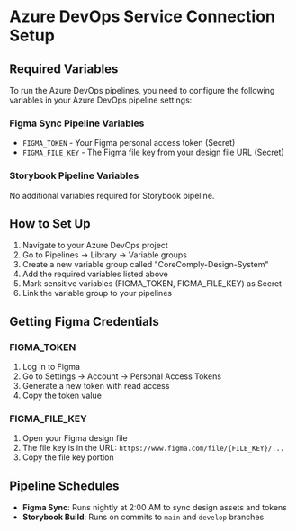 # Azure DevOps Service Connection Setup

## Required Variables

To run the Azure DevOps pipelines, you need to configure the following variables in your Azure DevOps pipeline settings:

### Figma Sync Pipeline Variables

- `FIGMA_TOKEN` - Your Figma personal access token (Secret)
- `FIGMA_FILE_KEY` - The Figma file key from your design file URL (Secret)

### Storybook Pipeline Variables

No additional variables required for Storybook pipeline.

## How to Set Up

1. Navigate to your Azure DevOps project
2. Go to Pipelines → Library → Variable groups
3. Create a new variable group called "CoreComply-Design-System"
4. Add the required variables listed above
5. Mark sensitive variables (FIGMA_TOKEN, FIGMA_FILE_KEY) as Secret
6. Link the variable group to your pipelines

## Getting Figma Credentials

### FIGMA_TOKEN
1. Log in to Figma
2. Go to Settings → Account → Personal Access Tokens
3. Generate a new token with read access
4. Copy the token value

### FIGMA_FILE_KEY
1. Open your Figma design file
2. The file key is in the URL: `https://www.figma.com/file/{FILE_KEY}/...`
3. Copy the file key portion

## Pipeline Schedules

- **Figma Sync**: Runs nightly at 2:00 AM to sync design assets and tokens
- **Storybook Build**: Runs on commits to `main` and `develop` branches

